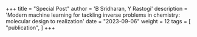 +++
title = "Special Post"
author = 'B Sridharan, Y Rastogi'
description = 'Modern machine learning for tackling inverse problems in chemistry: molecular design to realization'
date = "2023-09-06"
weight = 12
tags = [
    "publication",
]
+++
